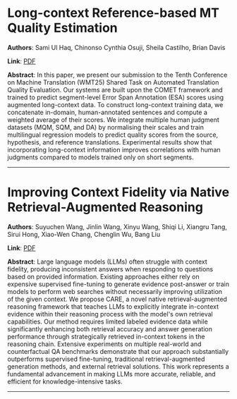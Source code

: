 # Long-context Reference-based MT Quality Estimation 

**Authors**: Sami Ul Haq, Chinonso Cynthia Osuji, Sheila Castilho, Brian Davis  

**Link**: [PDF](https://arxiv.org/pdf/2509.13980)  

**Abstract**: In this paper, we present our submission to the Tenth Conference on Machine Translation (WMT25) Shared Task on Automated Translation Quality Evaluation.
Our systems are built upon the COMET framework and trained to predict segment-level Error Span Annotation (ESA) scores using augmented long-context data.
To construct long-context training data, we concatenate in-domain, human-annotated sentences and compute a weighted average of their scores.
We integrate multiple human judgment datasets (MQM, SQM, and DA) by normalising their scales and train multilingual regression models to predict quality scores from the source, hypothesis, and reference translations.
Experimental results show that incorporating long-context information improves correlations with human judgments compared to models trained only on short segments. 

---
# Improving Context Fidelity via Native Retrieval-Augmented Reasoning 

**Authors**: Suyuchen Wang, Jinlin Wang, Xinyu Wang, Shiqi Li, Xiangru Tang, Sirui Hong, Xiao-Wen Chang, Chenglin Wu, Bang Liu  

**Link**: [PDF](https://arxiv.org/pdf/2509.13683)  

**Abstract**: Large language models (LLMs) often struggle with context fidelity, producing inconsistent answers when responding to questions based on provided information. Existing approaches either rely on expensive supervised fine-tuning to generate evidence post-answer or train models to perform web searches without necessarily improving utilization of the given context. We propose CARE, a novel native retrieval-augmented reasoning framework that teaches LLMs to explicitly integrate in-context evidence within their reasoning process with the model's own retrieval capabilities. Our method requires limited labeled evidence data while significantly enhancing both retrieval accuracy and answer generation performance through strategically retrieved in-context tokens in the reasoning chain. Extensive experiments on multiple real-world and counterfactual QA benchmarks demonstrate that our approach substantially outperforms supervised fine-tuning, traditional retrieval-augmented generation methods, and external retrieval solutions. This work represents a fundamental advancement in making LLMs more accurate, reliable, and efficient for knowledge-intensive tasks. 

---
